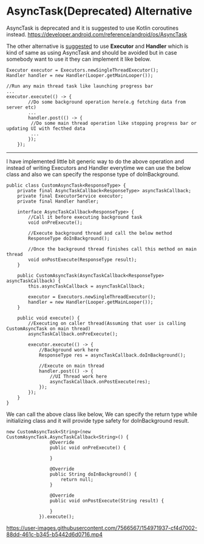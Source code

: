 # AsyncTask(Deprecated) Alternative

AsyncTask is deprecated and it is suggested to use Kotlin coroutines instead.
https://developer.android.com/reference/android/os/AsyncTask

The other alternative is [suggested](https://stackoverflow.com/questions/58767733/the-asynctask-api-is-deprecated-in-android-11-what-are-the-alternatives) to use **Executor** and **Handler** which is kind of same as using AsyncTask and should be avoided but in case somebody want to use it they can implement it like below.

``` 
Executor executor = Executors.newSingleThreadExecutor(); 
Handler handler = new Handler(Looper.getMainLooper());

//Run any main thread task like launching progress bar
...
executor.execute(() -> {
        //Do some background operation here(e.g fetching data from server etc)     
        ...
        handler.post(() -> {
         //Do some main thread operation like stopping progress bar or updating UI with fecthed data 
         ...
        });
    }); 
```

--------------------------------------------------------------------------------------------------------------------------------------------------------------

I have implemented little bit generic way to do the above operation and instead of writing Executors and Handler everytime we can use the below class and also we can specify the response type of doInBackground.

```
public class CustomAsyncTask<ResponseType> {
    private final AsyncTaskCallback<ResponseType> asyncTaskCallback;
    private final ExecutorService executor;
    private final Handler handler;

    interface AsyncTaskCallback<ResponseType> {
        //Call it before executing background task
        void onPreExecute();

        //Execute background thread and call the below method
        ResponseType doInBackground();

        //Once the background thread finishes call this method on main thread
        void onPostExecute(ResponseType result);
    }

    public CustomAsyncTask(AsyncTaskCallback<ResponseType> asyncTaskCallback) {
        this.asyncTaskCallback = asyncTaskCallback;

        executor = Executors.newSingleThreadExecutor();
        handler = new Handler(Looper.getMainLooper());
    }

    public void execute() {
        //Executing on caller thread(Assuming that user is calling CustomAsyncTask on main thread)
        asyncTaskCallback.onPreExecute();

        executor.execute(() -> {
            //Background work here
            ResponseType res = asyncTaskCallback.doInBackground();

            //Execute on main thread
            handler.post(() -> {
                //UI Thread work here
                asyncTaskCallback.onPostExecute(res);
            });
        });
    }
}

```

We can call the above class like below, We can specify the return type while initializing class and it will provide type safety for doInBackground result.

```
new CustomAsyncTask<String>(new CustomAsyncTask.AsyncTaskCallback<String>() {
                @Override
                public void onPreExecute() {
                    
                }

                @Override
                public String doInBackground() {
                    return null;
                }

                @Override
                public void onPostExecute(String result) {

                }
            }).execute();
```



https://user-images.githubusercontent.com/7566567/154971937-cf4d7002-88dd-461c-b345-b5442d6d0716.mp4


